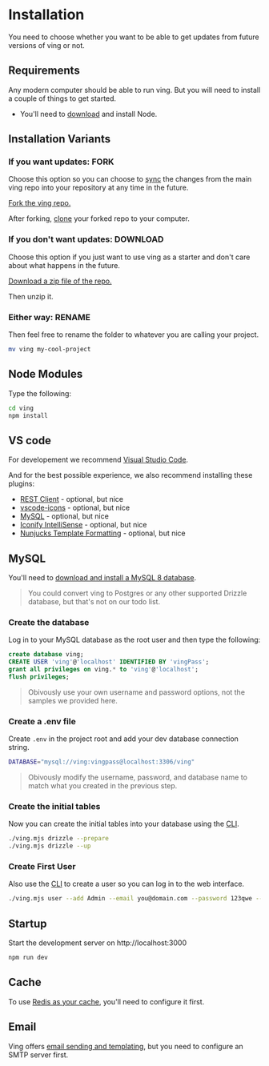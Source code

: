 # Installation

You need to choose whether you want to be able to get updates from future versions of ving or not.

## Requirements

Any modern computer should be able to run ving. But you will need to install a couple of things to get started.

 - You'll need to [download](https://nodejs.org/en) and install Node.

## Installation Variants

### If you want updates: FORK

Choose this option so you can choose to [sync](https://docs.github.com/en/pull-requests/collaborating-with-pull-requests/working-with-forks/syncing-a-fork) the changes from the main ving repo into your repository at any time in the future.


[Fork the ving repo.](https://github.com/plainblack/ving/fork)


After forking, [clone](https://docs.github.com/en/repositories/creating-and-managing-repositories/cloning-a-repository) your forked repo to your computer.


### If you don't want updates: DOWNLOAD

Choose this option if you just want to use ving as a starter and don't care about what happens in the future.

[Download a zip file of the repo.](https://github.com/plainblack/ving/archive/refs/heads/main.zip)

Then unzip it.

### Either way: RENAME

Then feel free to rename the folder to whatever you are calling your project.

```bash
mv ving my-cool-project
```

## Node Modules

Type the following:

```bash
cd ving
npm install
```

## VS code

For developement we recommend [Visual Studio Code](https://code.visualstudio.com/download).

And for the best possible experience, we also recommend installing these plugins:

 - [REST Client](https://marketplace.visualstudio.com/items?itemName=humao.rest-client) - optional, but nice
 - [vscode-icons](https://marketplace.visualstudio.com/items?itemName=vscode-icons-team.vscode-icons) - optional, but nice
 - [MySQL](https://marketplace.visualstudio.com/items?itemName=cweijan.vscode-mysql-client2) - optional, but nice
 - [Iconify IntelliSense](https://marketplace.visualstudio.com/items?itemName=antfu.iconify) - optional, but nice
 - [Nunjucks Template Formatting](https://marketplace.visualstudio.com/items?itemName=eseom.nunjucks-template) - optional, but nice

## MySQL

You'll need to [download and install a MySQL 8 database](https://dev.mysql.com/downloads/mysql/).

> You could convert ving to Postgres or any other supported Drizzle database, but that's not on our todo list.

### Create the database

Log in to your MySQL database as the root user and then type the following:

```sql
create database ving;
CREATE USER 'ving'@'localhost' IDENTIFIED BY 'vingPass';
grant all privileges on ving.* to 'ving'@'localhost';
flush privileges;
```

> Obivously use your own username and password options, not the samples we provided here.

### Create a .env file

Create `.env` in the project root and add your dev database connection string.

```bash
DATABASE="mysql://ving:vingpass@localhost:3306/ving"
```

> Obivously modify the username, password, and database name to match what you created in the previous step.

### Create the initial tables

Now you can create the initial tables into your database using the [CLI](cli.html).

```bash
./ving.mjs drizzle --prepare
./ving.mjs drizzle --up
```

### Create First User

Also use the [CLI](cli.html) to create a user so you can log in to the web interface.

```bash
./ving.mjs user --add Admin --email you@domain.com --password 123qwe --admin
```

## Startup

Start the development server on http://localhost:3000

```bash
npm run dev
```

## Cache
To use [Redis as your cache](cache.html), you'll need to configure it first.

## Email
Ving offers [email sending and templating](email.html), but you need to configure an SMTP server first.